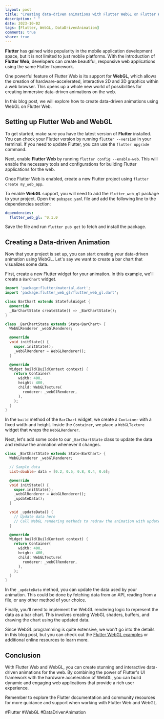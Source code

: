 ```yaml
---
layout: post
title: "Creating data-driven animations with Flutter WebGL on Flutter Web"
description: " "
date: 2023-10-02
tags: [Flutter, WebGL, DataDrivenAnimation]
comments: true
share: true
---
```


**Flutter** has gained wide popularity in the mobile application development space, but it is not limited to just mobile platforms. With the introduction of **Flutter Web**, developers can create beautiful, responsive web applications using the same Flutter framework.

One powerful feature of Flutter Web is its support for **WebGL**, which allows the creation of hardware-accelerated, interactive 2D and 3D graphics within a web browser. This opens up a whole new world of possibilities for creating immersive data-driven animations on the web.

In this blog post, we will explore how to create data-driven animations using WebGL on Flutter Web.

## Setting up Flutter Web and WebGL

To get started, make sure you have the latest version of **Flutter** installed. You can check your Flutter version by running `flutter --version` in your terminal. If you need to update Flutter, you can use the `flutter upgrade` command.

Next, enable **Flutter Web** by running `flutter config --enable-web`. This will enable the necessary tools and configurations for building Flutter applications for the web.

Once Flutter Web is enabled, create a new Flutter project using `flutter create my_web_app`. 

To enable **WebGL** support, you will need to add the `flutter_web_gl` package to your project. Open the `pubspec.yaml` file and add the following line to the dependencies section:

```yaml
dependencies:
  flutter_web_gl: ^0.1.0
```

Save the file and run `flutter pub get` to fetch and install the package.

## Creating a Data-driven Animation

Now that your project is set up, you can start creating your data-driven animation using WebGL. Let's say we want to create a bar chart that visualizes some data.

First, create a new Flutter widget for your animation. In this example, we'll create a `BarChart` widget.

```dart
import 'package:flutter/material.dart';
import 'package:flutter_web_gl/flutter_web_gl.dart';

class BarChart extends StatefulWidget {
  @override
  _BarChartState createState() => _BarChartState();
}

class _BarChartState extends State<BarChart> {
  WebGLRenderer _webGlRenderer;

  @override
  void initState() {
    super.initState();
    _webGlRenderer = WebGLRenderer();
  }

  @override
  Widget build(BuildContext context) {
    return Container(
      width: 400,
      height: 400,
      child: WebGLTexture(
        renderer: _webGlRenderer,
      ),
    );
  }
}
```

In the `build` method of the `BarChart` widget, we create a `Container` with a fixed width and height. Inside the `Container`, we place a `WebGLTexture` widget that wraps the `WebGLRenderer`.

Next, let's add some code to our `_BarChartState` class to update the data and redraw the animation whenever it changes.

```dart
class _BarChartState extends State<BarChart> {
  WebGLRenderer _webGlRenderer;

  // Sample data
  List<double> data = [0.2, 0.5, 0.8, 0.4, 0.6];

  @override
  void initState() {
    super.initState();
    _webGlRenderer = WebGLRenderer();
    _updateData();
  }

  void _updateData() {
    // Update data here
    // Call WebGL rendering methods to redraw the animation with updated data
  }

  @override
  Widget build(BuildContext context) {
    return Container(
      width: 400,
      height: 400,
      child: WebGLTexture(
        renderer: _webGlRenderer,
      ),
    );
  }
}
```

In the `_updateData` method, you can update the data used by your animation. This could be done by fetching data from an API, reading from a file, or any other method of your choice.

Finally, you'll need to implement the WebGL rendering logic to represent the data as a bar chart. This involves creating WebGL shaders, buffers, and drawing the chart using the updated data.

Since WebGL programming is quite extensive, we won't go into the details in this blog post, but you can check out the [Flutter WebGL examples](https://github.com/flutter/flutter_web/tree/master/examples/web/webgl) or additional online resources to learn more.

## Conclusion

With Flutter Web and WebGL, you can create stunning and interactive data-driven animations for the web. By combining the power of Flutter's UI framework with the hardware acceleration of WebGL, you can build dynamic and engaging web applications that provide a rich user experience.

Remember to explore the Flutter documentation and community resources for more guidance and support when working with Flutter Web and WebGL.

#Flutter #WebGL #DataDrivenAnimation